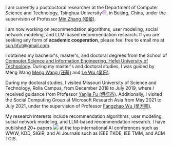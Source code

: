 I am currently a postdoctoral researcher at the Department of Computer Science and Technology, Tsinghua University<img src='../../images/tsinghua.png' style='width: 1em;'>, in Beijing, China, under the supervision of Professor [Min Zhang (张敏)](https://scholar.google.com/citations?hl=zh-CN&user=0HtCYQEAAAAJ).

I am now working on recommendation algorithms, user modeling, social network modeling, and LLM-based recommendation research. If you are seeking any form of **academic cooperation**, please feel free to email me at [sun.hfut@gmail.com](mailto:sun.hfut@gmail.com).

I obtained my bachelor's, master's, and doctoral degrees from the School of [Computer Science and Information Engineering, Hefei University of Technology](https://ci.hfut.edu.cn/). During my master's and doctoral studies, I was guided by Meng Wang [Meng Wang (汪萌)](https://scholar.google.com/citations?user=rHagaaIAAAAJ) and [Le Wu (吴乐)](https://scholar.google.com/citations?user=4EzlnxwAAAAJ). 

During my doctoral studies, I visited Missouri University of Science and Technology, Rolla Campus, from December 2018 to July 2019, where I received guidance from Professor [Yanjie Fu (傅衍杰)](https://scholar.google.com/citations?hl=zh-CN&user=OSArex4AAAAJ). Additionally, I visited the Social Computing Group at Microsoft Research Asia from May 2021 to July 2021, under the supervision of Professor [Fangzhao Wu (吴方照)](https://scholar.google.com/citations?hl=zh-CN&user=0SZVO0sAAAAJ).

My research interests include recommendation algorithms, user modeling, social network modeling, and LLM-based recommendation research. I have published 20+ papers <a href='https://scholar.google.com/citations?user=VSxn2IcAAAAJ'><img src="https://img.shields.io/endpoint?logo=Google%20Scholar&url=https%3A%2F%2Fcdn.jsdelivr.net%2Fgh%2FRayeRen%2Frayeren.github.io@google-scholar-stats%2Fgs_data_shieldsio.json&labelColor=f6f6f6&color=9cf&style=flat&label=citations"></a> at the top international AI conferences such as WWW, KDD, SIGIR, and AI Journals such as IEEE TKDE, IEE TMM, and ACM TOIS. 
